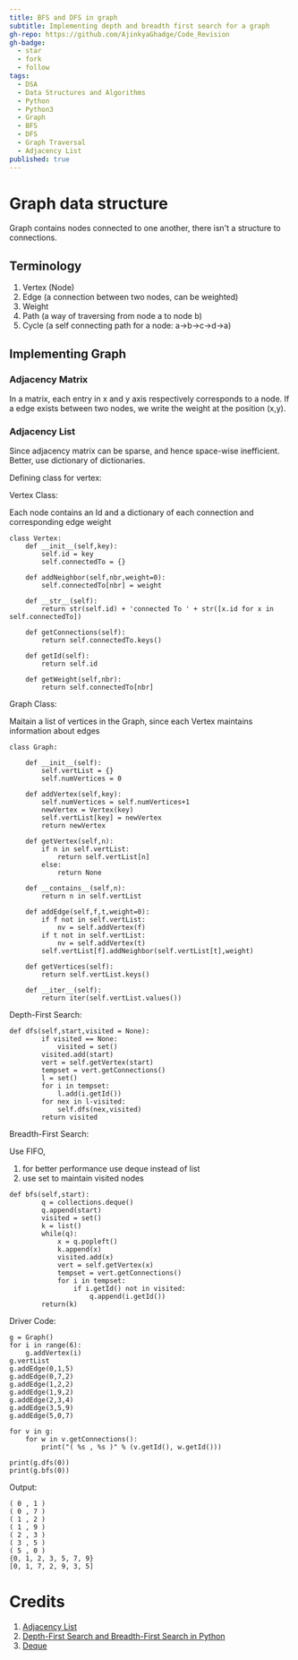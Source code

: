 ```yaml
---
title: BFS and DFS in graph
subtitle: Implementing depth and breadth first search for a graph
gh-repo: https://github.com/AjinkyaGhadge/Code_Revision
gh-badge:
  - star
  - fork
  - follow
tags:
  - DSA
  - Data Structures and Algorithms
  - Python
  - Python3
  - Graph
  - BFS
  - DFS
  - Graph Traversal
  - Adjacency List
published: true
---
```

# Graph data structure

Graph contains nodes connected to one another, there isn't a structure to connections. 

## Terminology 

1. Vertex (Node)
2. Edge (a connection between two nodes, can be weighted)
3. Weight
4. Path (a way of traversing from node a to node b)
5. Cycle (a self connecting path for a node: a->b->c->d->a)

## Implementing Graph

### Adjacency Matrix

In a matrix, each entry in x and y axis respectively corresponds to a node. If a edge exists between two nodes, we write the weight at the position (x,y). 

### Adjacency List

Since adjacency matrix can be sparse, and hence space-wise inefficient. Better, use dictionary of dictionaries.

Defining class for vertex:

Vertex Class: 

Each node contains an Id and a dictionary of each connection and corresponding edge weight

```
class Vertex:
    def __init__(self,key):
        self.id = key
        self.connectedTo = {}
    
    def addNeighbor(self,nbr,weight=0):
        self.connectedTo[nbr] = weight

    def __str__(self):
        return str(self.id) + 'connected To ' + str([x.id for x in self.connectedTo])
    
    def getConnections(self):
        return self.connectedTo.keys()

    def getId(self):
        return self.id
    
    def getWeight(self,nbr):
        return self.connectedTo[nbr]
```

Graph Class:

Maitain a list of vertices in the Graph, since each Vertex maintains information about edges

```
class Graph:

    def __init__(self):
        self.vertList = {}
        self.numVertices = 0
    
    def addVertex(self,key):
        self.numVertices = self.numVertices+1
        newVertex = Vertex(key)
        self.vertList[key] = newVertex
        return newVertex

    def getVertex(self,n):
        if n in self.vertList:
            return self.vertList[n]
        else:
            return None
    
    def __contains__(self,n):
        return n in self.vertList
    
    def addEdge(self,f,t,weight=0):
        if f not in self.vertList:
            nv = self.addVertex(f)
        if t not in self.vertList:
            nv = self.addVertex(t)
        self.vertList[f].addNeighbor(self.vertList[t],weight)

    def getVertices(self):
        return self.vertList.keys()
    
    def __iter__(self):
        return iter(self.vertList.values())

```

Depth-First Search:

```
def dfs(self,start,visited = None):
        if visited == None:
            visited = set()
        visited.add(start)
        vert = self.getVertex(start)
        tempset = vert.getConnections()
        l = set()
        for i in tempset:
            l.add(i.getId())
        for nex in l-visited:
            self.dfs(nex,visited)
        return visited
```

Breadth-First Search:

Use FIFO, 
1. for better performance use deque instead of list
2. use set to maintain visited nodes


```
def bfs(self,start):
        q = collections.deque()
        q.append(start)
        visited = set()
        k = list()
        while(q):
            x = q.popleft()
            k.append(x)
            visited.add(x)
            vert = self.getVertex(x)
            tempset = vert.getConnections()
            for i in tempset:
                if i.getId() not in visited:
                    q.append(i.getId())
        return(k)
```

Driver Code:

```
g = Graph()
for i in range(6):
    g.addVertex(i)
g.vertList
g.addEdge(0,1,5)
g.addEdge(0,7,2)
g.addEdge(1,2,2)
g.addEdge(1,9,2)
g.addEdge(2,3,4)
g.addEdge(3,5,9)
g.addEdge(5,0,7)

for v in g:
    for w in v.getConnections():
        print("( %s , %s )" % (v.getId(), w.getId()))

print(g.dfs(0))
print(g.bfs(0))
```
Output:

```
( 0 , 1 )
( 0 , 7 )
( 1 , 2 )
( 1 , 9 )
( 2 , 3 )
( 3 , 5 )
( 5 , 0 )
{0, 1, 2, 3, 5, 7, 9}
[0, 1, 7, 2, 9, 3, 5]
```


# Credits
1. [Adjacency List](https://runestone.academy/runestone/books/published/pythonds/Graphs/AnAdjacencyList.html)
2. [Depth-First Search and Breadth-First Search in Python](https://eddmann.com/posts/depth-first-search-and-breadth-first-search-in-python/)
3. [Deque](https://docs.python.org/2/library/collections.html#collections.deque)